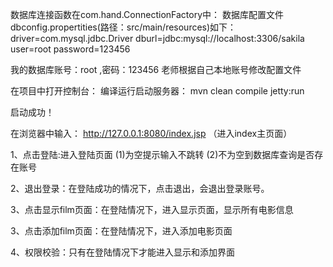 数据库连接函数在com.hand.ConnectionFactory中：
数据库配置文件dbconfig.propertities(路径：src/main/resources)如下：
driver=com.mysql.jdbc.Driver
dburl=jdbc\:mysql\://localhost\:3306/sakila
user=root
password=123456

我的数据库账号：root  ,密码：123456
老师根据自己本地账号修改配置文件


 在项目中打开控制台：
 编译运行启动服务器：
	mvn clean compile jetty:run

启动成功！

在浏览器中输入：
http://127.0.0.1:8080/index.jsp  （进入index主页面）

1、点击登陆:进入登陆页面
	(1)为空提示输入不跳转
	(2)不为空到数据库查询是否存在账号

2、退出登录：在登陆成功的情况下，点击退出，会退出登录账号。

3、点击显示film页面：在登陆情况下，进入显示页面，显示所有电影信息

3、点击添加film页面：在登陆情况下，进入添加电影页面

4、权限校验：只有在登陆情况下才能进入显示和添加界面
	  


